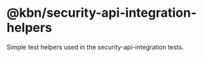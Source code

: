 # @kbn/security-api-integration-helpers

Simple test helpers used in the security-api-integration tests.